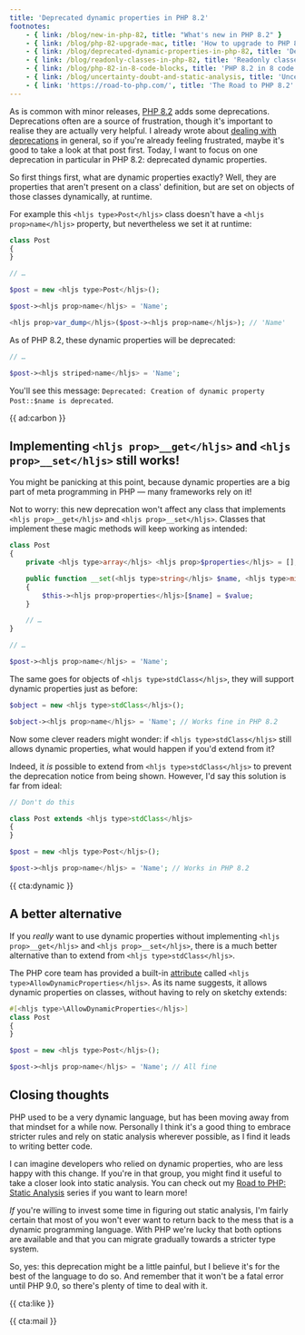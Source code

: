 ```yaml
---
title: 'Deprecated dynamic properties in PHP 8.2'
footnotes:
    - { link: /blog/new-in-php-82, title: "What's new in PHP 8.2" }
    - { link: /blog/php-82-upgrade-mac, title: 'How to upgrade to PHP 8.2 on Mac' }
    - { link: /blog/deprecated-dynamic-properties-in-php-82, title: 'Deprecated dynamic properties in PHP 8.2' }
    - { link: /blog/readonly-classes-in-php-82, title: 'Readonly classes in PHP 8.2' }
    - { link: /blog/php-82-in-8-code-blocks, title: 'PHP 8.2 in 8 code blocks' }
    - { link: /blog/uncertainty-doubt-and-static-analysis, title: 'Uncertainty, doubt, and static analysis' }
    - { link: 'https://road-to-php.com/', title: 'The Road to PHP 8.2' }
---
```


As is common with minor releases, [PHP 8.2](/blog/new-in-php-82) adds some deprecations. Deprecations often are a source of frustration, though it's important to realise they are actually very helpful. I already wrote about [dealing with deprecations](/blog/dealing-with-deprecations) in general, so if you're already feeling frustrated, maybe it's good to take a look at that post first. Today, I want to focus on one deprecation in particular in PHP 8.2: deprecated dynamic properties.

So first things first, what are dynamic properties exactly? Well, they are properties that aren't present on a class' definition, but are set on objects of those classes dynamically, at runtime.

For example this `<hljs type>Post</hljs>` class doesn't have a `<hljs prop>name</hljs>` property, but nevertheless we set it at runtime:

```php
class Post
{
}

// …

$post = new <hljs type>Post</hljs>();

$post-><hljs prop>name</hljs> = 'Name';

<hljs prop>var_dump</hljs>($post-><hljs prop>name</hljs>); // 'Name'
```

As of PHP 8.2, these dynamic properties will be deprecated:

```php
// …

$post-><hljs striped>name</hljs> = 'Name';
```

You'll see this message: `Deprecated: Creation of dynamic property Post::$name is deprecated`.

{{ ad:carbon }}

## Implementing `<hljs prop>__get</hljs>` and `<hljs prop>__set</hljs>` still works!

You might be panicking at this point, because dynamic properties are a big part of meta programming in PHP — many frameworks rely on it!

Not to worry: this new deprecation won't affect any class that implements `<hljs prop>__get</hljs>` and `<hljs prop>__set</hljs>`. Classes that implement these magic methods will keep working as intended:

```php
class Post
{
    private <hljs type>array</hljs> <hljs prop>$properties</hljs> = [];

    public function __set(<hljs type>string</hljs> $name, <hljs type>mixed</hljs> $value): void
    {
        $this-><hljs prop>properties</hljs>[$name] = $value;
    }

    // …
}

// …

$post-><hljs prop>name</hljs> = 'Name';
```

The same goes for objects of `<hljs type>stdClass</hljs>`, they will support dynamic properties just as before:

```php
$object = new <hljs type>stdClass</hljs>();

$object-><hljs prop>name</hljs> = 'Name'; // Works fine in PHP 8.2
```

Now some clever readers might wonder: if `<hljs type>stdClass</hljs>` still allows dynamic properties, what would happen if you'd extend from it?

Indeed, it _is_ possible to extend from `<hljs type>stdClass</hljs>` to prevent the deprecation notice from being shown. However, I'd say this solution is far from ideal:

```php
// Don't do this

class Post extends <hljs type>stdClass</hljs>
{
}

$post = new <hljs type>Post</hljs>();

$post-><hljs prop>name</hljs> = 'Name'; // Works in PHP 8.2
```

{{ cta:dynamic }}

## A better alternative

If you _really_ want to use dynamic properties without implementing `<hljs prop>__get</hljs>` and `<hljs prop>__set</hljs>`, there is a much better alternative than to extend from `<hljs type>stdClass</hljs>`.

The PHP core team has provided a built-in [attribute](/blog/attributes-in-php-8) called `<hljs type>AllowDynamicProperties</hljs>`. As its name suggests, it allows dynamic properties on classes, without having to rely on sketchy extends:

```php
#[<hljs type>\AllowDynamicProperties</hljs>]
class Post
{
}

$post = new <hljs type>Post</hljs>();

$post-><hljs prop>name</hljs> = 'Name'; // All fine
```

## Closing thoughts

PHP used to be a very dynamic language, but has been moving away from that mindset for a while now. Personally I think it's a good thing to embrace stricter rules and rely on static analysis wherever possible, as I find it leads to writing better code.

I can imagine developers who relied on dynamic properties, who are less happy with this change. If you're in that group, you might find it useful to take a closer look into static analysis. You can check out my [Road to PHP: Static Analysis](https://road-to-php.com/static) series if you want to learn more!

_If_ you're willing to invest some time in figuring out static analysis, I'm fairly certain that most of you won't ever want to return back to the mess that is a dynamic programming language. With PHP we're lucky that both options are available and that you can migrate gradually towards a stricter type system.

So, yes: this deprecation might be a little painful, but I believe it's for the best of the language to do so. And remember that it won't be a fatal error until PHP 9.0, so there's plenty of time to deal with it.

{{ cta:like }}

{{ cta:mail }}
